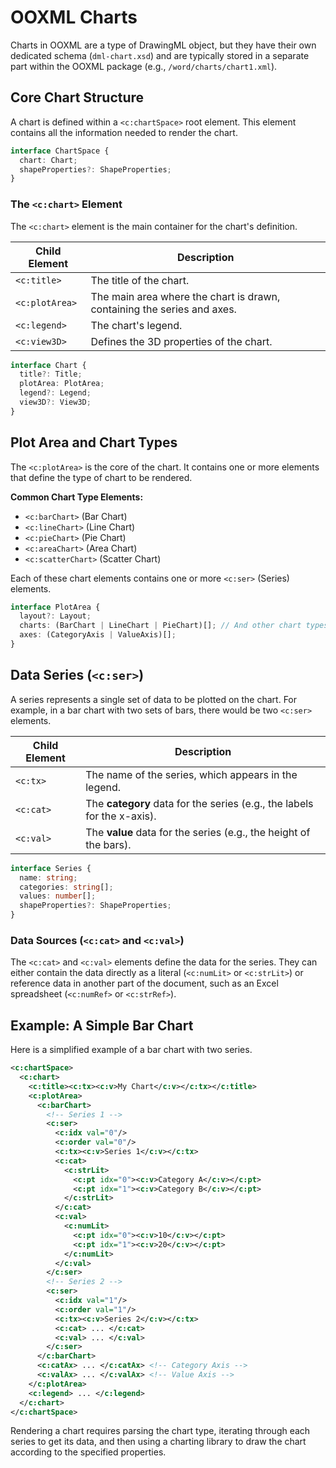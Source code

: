 # OOXML Charts

Charts in OOXML are a type of DrawingML object, but they have their own dedicated schema (`dml-chart.xsd`) and are typically stored in a separate part within the OOXML package (e.g., `/word/charts/chart1.xml`).

## Core Chart Structure

A chart is defined within a `<c:chartSpace>` root element. This element contains all the information needed to render the chart.

```typescript
interface ChartSpace {
  chart: Chart;
  shapeProperties?: ShapeProperties;
}
```

### The `<c:chart>` Element

The `<c:chart>` element is the main container for the chart's definition.

| Child Element | Description |
| --- | --- |
| `<c:title>` | The title of the chart. |
| `<c:plotArea>` | The main area where the chart is drawn, containing the series and axes. |
| `<c:legend>` | The chart's legend. |
| `<c:view3D>` | Defines the 3D properties of the chart. |

```typescript
interface Chart {
  title?: Title;
  plotArea: PlotArea;
  legend?: Legend;
  view3D?: View3D;
}
```

## Plot Area and Chart Types

The `<c:plotArea>` is the core of the chart. It contains one or more elements that define the type of chart to be rendered.

**Common Chart Type Elements:**

*   `<c:barChart>` (Bar Chart)
*   `<c:lineChart>` (Line Chart)
*   `<c:pieChart>` (Pie Chart)
*   `<c:areaChart>` (Area Chart)
*   `<c:scatterChart>` (Scatter Chart)

Each of these chart elements contains one or more `<c:ser>` (Series) elements.

```typescript
interface PlotArea {
  layout?: Layout;
  charts: (BarChart | LineChart | PieChart)[]; // And other chart types
  axes: (CategoryAxis | ValueAxis)[];
}
```

## Data Series (`<c:ser>`)

A series represents a single set of data to be plotted on the chart. For example, in a bar chart with two sets of bars, there would be two `<c:ser>` elements.

| Child Element | Description |
| --- | --- |
| `<c:tx>` | The name of the series, which appears in the legend. |
| `<c:cat>` | The **category** data for the series (e.g., the labels for the x-axis). |
| `<c:val>` | The **value** data for the series (e.g., the height of the bars). |

```typescript
interface Series {
  name: string;
  categories: string[];
  values: number[];
  shapeProperties?: ShapeProperties;
}
```

### Data Sources (`<c:cat>` and `<c:val>`)

The `<c:cat>` and `<c:val>` elements define the data for the series. They can either contain the data directly as a literal (`<c:numLit>` or `<c:strLit>`) or reference data in another part of the document, such as an Excel spreadsheet (`<c:numRef>` or `<c:strRef>`).

## Example: A Simple Bar Chart

Here is a simplified example of a bar chart with two series.

```xml
<c:chartSpace>
  <c:chart>
    <c:title><c:tx><c:v>My Chart</c:v></c:tx></c:title>
    <c:plotArea>
      <c:barChart>
        <!-- Series 1 -->
        <c:ser>
          <c:idx val="0"/>
          <c:order val="0"/>
          <c:tx><c:v>Series 1</c:v></c:tx>
          <c:cat>
            <c:strLit>
              <c:pt idx="0"><c:v>Category A</c:v></c:pt>
              <c:pt idx="1"><c:v>Category B</c:v></c:pt>
            </c:strLit>
          </c:cat>
          <c:val>
            <c:numLit>
              <c:pt idx="0"><c:v>10</c:v></c:pt>
              <c:pt idx="1"><c:v>20</c:v></c:pt>
            </c:numLit>
          </c:val>
        </c:ser>
        <!-- Series 2 -->
        <c:ser>
          <c:idx val="1"/>
          <c:order val="1"/>
          <c:tx><c:v>Series 2</c:v></c:tx>
          <c:cat> ... </c:cat>
          <c:val> ... </c:val>
        </c:ser>
      </c:barChart>
      <c:catAx> ... </c:catAx> <!-- Category Axis -->
      <c:valAx> ... </c:valAx> <!-- Value Axis -->
    </c:plotArea>
    <c:legend> ... </c:legend>
  </c:chart>
</c:chartSpace>
```

Rendering a chart requires parsing the chart type, iterating through each series to get its data, and then using a charting library to draw the chart according to the specified properties.

